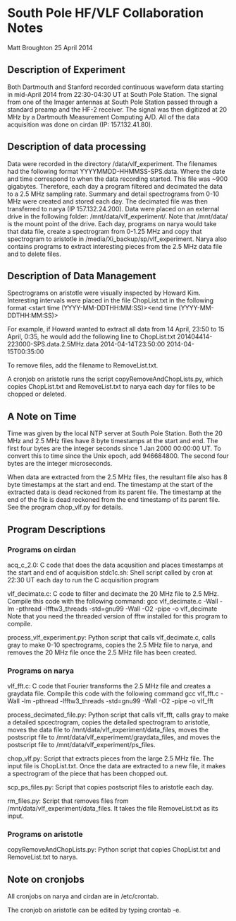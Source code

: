 South Pole HF/VLF Collaboration Notes
=================================
Matt Broughton
25 April 2014

Description of Experiment
---------------------------
Both Dartmouth and Stanford recorded continuous waveform data starting in mid-April 2014 from 22:30-04:30 UT at South Pole Station. The signal from one of the Imager antennas at South Pole Station passed through a standard preamp and the HF-2 receiver. The signal was then digitized at 20 MHz by a Dartmouth Measurement Computing A/D. All of the data acquisition was done on cirdan (IP: 157.132.41.80).

Description of data processing
---------------------------------
 Data were recorded in the directory /data/vlf_experiment. The filenames had the following format YYYYMMDD-HHMMSS-SPS.data. Where the date and time correspond to when the data recording started. This file was ~900 gigabytes. Therefore, each day a program filtered and decimated the data to a 2.5 MHz sampling rate. Summary and detail spectrograms from 0-10 MHz were created and stored each day. The decimated file was then transferred to narya (IP 157.132.24.200). Data were placed on an external drive in the following folder: /mnt/data/vlf_experiment/. Note that /mnt/data/ is the mount point of the drive. Each day, programs on narya would take that data file, create a spectrogram from 0-1.25 MHz and copy that spectrogram to aristotle in /media/Xi_backup/sp/vlf_experiment. Narya also contains programs to extract interesting pieces from the 2.5 MHz data file and to delete files.
 
Description of Data Management
----------------------------------
Spectrograms on aristotle were visually inspected by Howard Kim. Interesting intervals were placed in the file ChopList.txt in the following format
<data filename><tab><start time (YYYY-MM-DDTHH:MM:SS)><tab><end time (YYYY-MM-DDTHH:MM:SS)>

For example, if Howard wanted to extract all data from 14 April, 23:50 to 15 April, 0:35, he would add the following line to ChopList.txt
201404414-223000-SPS.data.2.5MHz.data 2014-04-14T23:50:00  2014-04-15T00:35:00

To remove files, add the filename to RemoveList.txt.

A cronjob on aristotle runs the script copyRemoveAndChopLists.py, which copies ChopList.txt and RemoveList.txt to narya each day for files to be chopped or deleted.

A Note on Time
-------------------------
Time was given by the local NTP server at South Pole Station. Both the 20 MHz and 2.5 MHz files have 8 byte timestamps at the start and end. The first four bytes are the integer seconds since 1 Jan 2000 00:00:00 UT. To convert this to time since the Unix epoch, add 946684800. The second four bytes are the integer microseconds.

When data are extracted from the 2.5 MHz files, the resultant file also has 8 byte timestamps at the start and end. The timestamp at the start of the extracted data is dead reckoned from its parent file. The timestamp at the end of the file is dead reckoned from the end timestamp of its parent file. See the program chop_vlf.py for details.

Program Descriptions
------------------------
### Programs on cirdan
acq_c_2.0: C code that does the data acqusition and places timestamps at the start and end of acquisition
stdc1c.sh: Shell script called by cron at 22:30 UT each day to run the C acquisition program

vlf_decimate.c: C code to filter and decimate the 20 MHz file to 2.5 MHz. Compile this code with the following command:
gcc vlf_decimate.c  -Wall -lm -pthread -lfftw3_threads -std=gnu99  -Wall -O2 -pipe -o vlf_decimate
Note that you need the threaded version of fftw installed for this program to compile.

process_vlf_experiment.py: Python script that calls vlf_decimate.c, calls gray to make 0-10 spectrograms, copies the 2.5 MHz file to narya, and removes the 20 MHz file once the 2.5 MHz file has been created.

### Programs on narya
vlf_fft.c: C code that Fourier transforms the 2.5 MHz file and creates a graydata file. Compile this code with the following command
gcc vlf_fft.c -Wall -lm -pthread -lfftw3_threads -std=gnu99  -Wall -O2 -pipe -o vlf_fft

process_decimated_file.py: Python script that calls vlf_fft, calls gray to make a detailed spcectrogram, copies the detailed spectrogram to aristotle, moves the data file to /mnt/data/vlf_experiment/data_files, moves the postscript file to /mnt/data/vlf_experimemt/graydata_files, and moves the postscript file to /mnt/data/vlf_experiment/ps_files.

chop_vlf.py: Script that extracts pieces from the large 2.5 MHz file. The input file is ChopList.txt. Once the data are extracted to a new file, it makes a spectrogram of the piece that has been chopped out.

scp_ps_files.py: Script that copies postscript files to aristotle each day.

rm_files.py: Script that removes files from /mnt/data/vlf_experiment/data_files. It takes the file RemoveList.txt as its input.
 

### Programs on aristotle
copyRemoveAndChopLists.py: Python script that copies ChopList.txt and RemoveList.txt to narya.

Note on cronjobs
--------------------
All cronjobs on narya and cirdan are in /etc/crontab.

The cronjob on aristotle can be edited by typing crontab -e.

